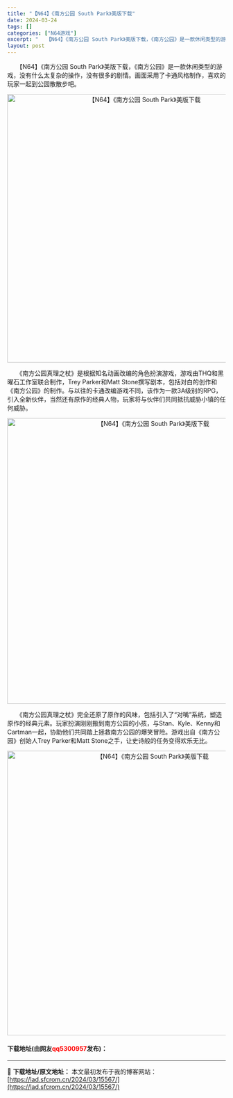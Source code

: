 ```yaml
---
title: "【N64】《南方公园 South Park》美版下载"
date: 2024-03-24
tags: []
categories: ["N64游戏"]
excerpt: "　　【N64】《南方公园 South Park》美版下载，《南方公园》是一款休闲类型的游戏，没有什么太复杂的操作，没有很多的剧情。画面采用了卡通风格制作，喜欢的玩家一起到公园散散步吧。 　　《南方公园真理之杖》是根据知名动画改编的角色扮演游戏，游戏由THQ和黑曜石工作室联合制作，Trey Parke&hellip;"
layout: post
---
```


 <p>　　【N64】《南方公园 South Park》美版下载，《南方公园》是一款休闲类型的游戏，没有什么太复杂的操作，没有很多的剧情。画面采用了卡通风格制作，喜欢的玩家一起到公园散散步吧。</p> <p align="center"><img align="" border="0" src="https://lad.sfcrom.cn/wp-content/uploads/2024/03/20240324_660043cc305f2.png" width="618" alt="【N64】《南方公园 South Park》美版下载" /></p> <p>　　《南方公园真理之杖》是根据知名动画改编的角色扮演游戏，游戏由THQ和黑曜石工作室联合制作，Trey Parker和Matt Stone撰写剧本，包括对白的创作和《南方公园》的制作。与以往的卡通改编游戏不同，该作为一款3A级别的RPG，引入全新伙伴，当然还有原作的经典人物，玩家将与伙伴们共同抵抗威胁小镇的任何威胁。</p> <p align="center"><img align="" border="0" src="https://lad.sfcrom.cn/wp-content/uploads/2024/03/20240324_660043cd5fbef.png" width="658" alt="【N64】《南方公园 South Park》美版下载" /></p> <p>　　《南方公园真理之杖》完全还原了原作的风味，包括引入了&ldquo;对嘴&rdquo;系统，塑造原作的经典元素。玩家扮演刚刚搬到南方公园的小孩，与Stan、Kyle、Kenny和Cartman一起，协助他们共同踏上拯救南方公园的爆笑冒险。游戏出自《南方公园》创始人Trey Parker和Matt Stone之手，让史诗般的任务变得欢乐无比。</p> <p align="center"><img align="" border="0" src="https://lad.sfcrom.cn/wp-content/uploads/2024/03/20240324_660043ce9381f.png" width="655" alt="【N64】《南方公园 South Park》美版下载" /></p> <p><h4>下载地址(由网友<font color="red">qq5300957</font>发布)：</h4></p> 

---
📖 **下载地址/原文地址：** 本文最初发布于我的博客网站：[https://lad.sfcrom.cn/2024/03/15567/](https://lad.sfcrom.cn/2024/03/15567/)
